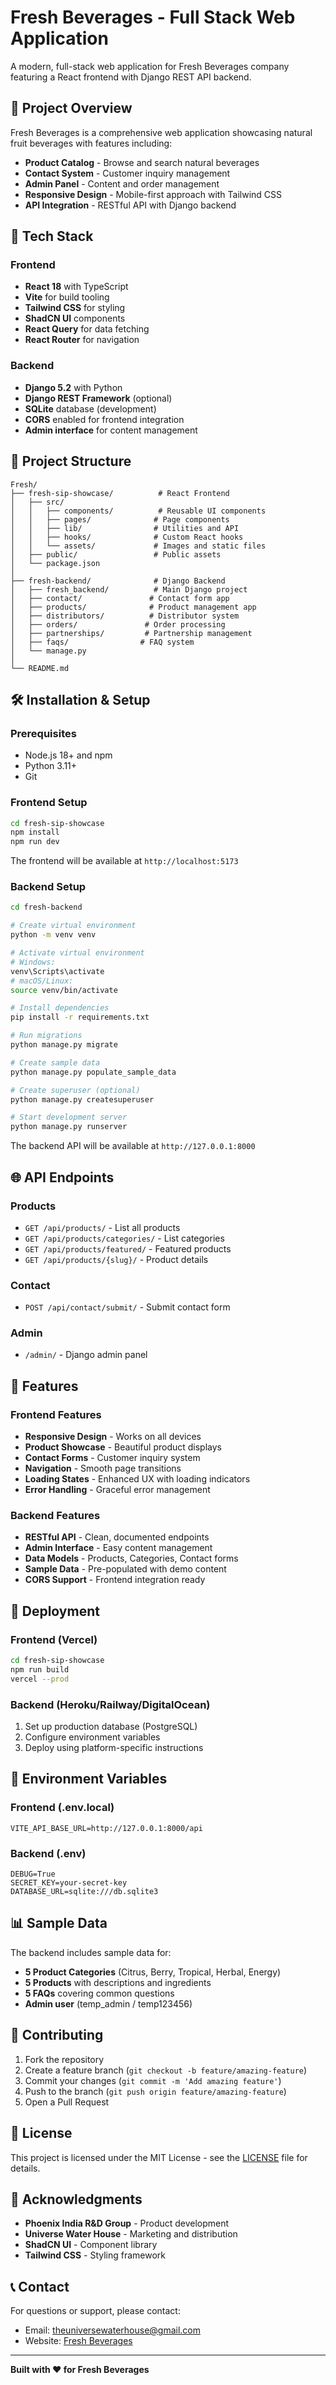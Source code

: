 # Fresh Beverages - Full Stack Web Application

A modern, full-stack web application for Fresh Beverages company featuring a React frontend with Django REST API backend.

## 🥤 Project Overview

Fresh Beverages is a comprehensive web application showcasing natural fruit beverages with features including:

- **Product Catalog** - Browse and search natural beverages
- **Contact System** - Customer inquiry management
- **Admin Panel** - Content and order management
- **Responsive Design** - Mobile-first approach with Tailwind CSS
- **API Integration** - RESTful API with Django backend

## 🚀 Tech Stack

### Frontend
- **React 18** with TypeScript
- **Vite** for build tooling
- **Tailwind CSS** for styling
- **ShadCN UI** components
- **React Query** for data fetching
- **React Router** for navigation

### Backend
- **Django 5.2** with Python
- **Django REST Framework** (optional)
- **SQLite** database (development)
- **CORS** enabled for frontend integration
- **Admin interface** for content management

## 📁 Project Structure

```
Fresh/
├── fresh-sip-showcase/          # React Frontend
│   ├── src/
│   │   ├── components/          # Reusable UI components
│   │   ├── pages/              # Page components
│   │   ├── lib/                # Utilities and API
│   │   ├── hooks/              # Custom React hooks
│   │   └── assets/             # Images and static files
│   ├── public/                 # Public assets
│   └── package.json
│
├── fresh-backend/              # Django Backend
│   ├── fresh_backend/          # Main Django project
│   ├── contact/               # Contact form app
│   ├── products/              # Product management app
│   ├── distributors/          # Distributor system
│   ├── orders/               # Order processing
│   ├── partnerships/         # Partnership management
│   ├── faqs/                # FAQ system
│   └── manage.py
│
└── README.md
```

## 🛠️ Installation & Setup

### Prerequisites
- Node.js 18+ and npm
- Python 3.11+
- Git

### Frontend Setup

```bash
cd fresh-sip-showcase
npm install
npm run dev
```

The frontend will be available at `http://localhost:5173`

### Backend Setup

```bash
cd fresh-backend

# Create virtual environment
python -m venv venv

# Activate virtual environment
# Windows:
venv\Scripts\activate
# macOS/Linux:
source venv/bin/activate

# Install dependencies
pip install -r requirements.txt

# Run migrations
python manage.py migrate

# Create sample data
python manage.py populate_sample_data

# Create superuser (optional)
python manage.py createsuperuser

# Start development server
python manage.py runserver
```

The backend API will be available at `http://127.0.0.1:8000`

## 🌐 API Endpoints

### Products
- `GET /api/products/` - List all products
- `GET /api/products/categories/` - List categories
- `GET /api/products/featured/` - Featured products
- `GET /api/products/{slug}/` - Product details

### Contact
- `POST /api/contact/submit/` - Submit contact form

### Admin
- `/admin/` - Django admin panel

## 🎨 Features

### Frontend Features
- **Responsive Design** - Works on all devices
- **Product Showcase** - Beautiful product displays
- **Contact Forms** - Customer inquiry system
- **Navigation** - Smooth page transitions
- **Loading States** - Enhanced UX with loading indicators
- **Error Handling** - Graceful error management

### Backend Features
- **RESTful API** - Clean, documented endpoints
- **Admin Interface** - Easy content management
- **Data Models** - Products, Categories, Contact forms
- **Sample Data** - Pre-populated with demo content
- **CORS Support** - Frontend integration ready

## 🚀 Deployment

### Frontend (Vercel)
```bash
cd fresh-sip-showcase
npm run build
vercel --prod
```

### Backend (Heroku/Railway/DigitalOcean)
1. Set up production database (PostgreSQL)
2. Configure environment variables
3. Deploy using platform-specific instructions

## 🔧 Environment Variables

### Frontend (.env.local)
```
VITE_API_BASE_URL=http://127.0.0.1:8000/api
```

### Backend (.env)
```
DEBUG=True
SECRET_KEY=your-secret-key
DATABASE_URL=sqlite:///db.sqlite3
```

## 📊 Sample Data

The backend includes sample data for:
- **5 Product Categories** (Citrus, Berry, Tropical, Herbal, Energy)
- **5 Products** with descriptions and ingredients
- **5 FAQs** covering common questions
- **Admin user** (temp_admin / temp123456)

## 🤝 Contributing

1. Fork the repository
2. Create a feature branch (`git checkout -b feature/amazing-feature`)
3. Commit your changes (`git commit -m 'Add amazing feature'`)
4. Push to the branch (`git push origin feature/amazing-feature`)
5. Open a Pull Request

## 📝 License

This project is licensed under the MIT License - see the [LICENSE](LICENSE) file for details.

## 🙏 Acknowledgments

- **Phoenix India R&D Group** - Product development
- **Universe Water House** - Marketing and distribution
- **ShadCN UI** - Component library
- **Tailwind CSS** - Styling framework

## 📞 Contact

For questions or support, please contact:
- Email: theuniversewaterhouse@gmail.com
- Website: [Fresh Beverages](https://your-domain.com)

---

**Built with ❤️ for Fresh Beverages**